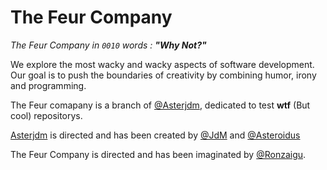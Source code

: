 # The Feur Company
*The Feur Company in `0010` words : __"Why Not?"__*



We explore the most wacky and wacky aspects of software development. Our goal is to push the boundaries of creativity by combining humor, irony and programming.


The Feur comapany is a branch of [@Asterjdm](https://github.com/asterjdm), dedicated to test __wtf__ (But cool) repositorys.

[Asterjdm](https://github.com/asterjdm) is directed and has been created by [@JdM](https://github.com/judemont) and [@Asteroidus](https://github.com/AstroidusTV)

The Feur Company is directed and has been imaginated by [@Ronzaigu](https://github.com/ronzaigu).
